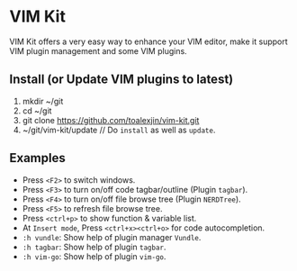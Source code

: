 # VIM Kit
VIM Kit offers a very easy way to enhance your VIM editor,
make it support VIM plugin management and some VIM plugins.

## Install (or Update VIM plugins to latest)
1. mkdir ~/git
3. cd ~/git
4. git clone https://github.com/toalexjin/vim-kit.git
5. ~/git/vim-kit/update // Do `install` as well as `update`.

## Examples
- Press `<F2>` to switch windows.
- Press `<F3>` to turn on/off code tagbar/outline (Plugin `tagbar`).
- Press `<F4>` to turn on/off file browse tree (Plugin `NERDTree`).
- Press `<F5>` to refresh file browse tree.
- Press `<ctrl+p>` to show function & variable list.
- At `Insert mode`, Press `<ctrl+x><ctrl+o>` for code autocompletion.
- `:h vundle`: Show help of plugin manager `Vundle`.
- `:h tagbar`: Show help of plugin `tagbar`.
- `:h vim-go`: Show help of plugin `vim-go`.
